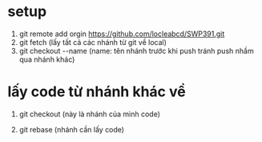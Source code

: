 # setup
1. git remote add orgin https://github.com/locleabcd/SWP391.git
2. git fetch (lấy tất cả các nhánh từ git về local)
3. git checkout --name (name: tên nhánh trước khi push tránh push nhầm qua nhánh khác)
# lấy code từ nhánh khác về
1. git checkout <branch-name> (này là nhánh của mình code)

2. git rebase <branch-name> (nhánh cần lấy code)
